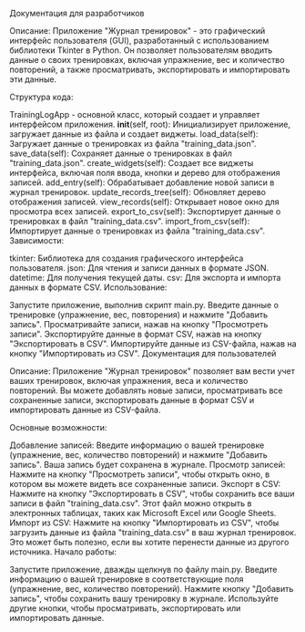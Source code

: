 Документация для разработчиков

Описание:
Приложение "Журнал тренировок" - это графический интерфейс пользователя (GUI), разработанный с использованием библиотеки Tkinter в Python. Он позволяет пользователям вводить данные о своих тренировках, включая упражнение, вес и количество повторений, а также просматривать, экспортировать и импортировать эти данные.

Структура кода:

TrainingLogApp - основной класс, который создает и управляет интерфейсом приложения.
__init__(self, root): Инициализирует приложение, загружает данные из файла и создает виджеты.
load_data(self): Загружает данные о тренировках из файла "training_data.json".
save_data(self): Сохраняет данные о тренировках в файл "training_data.json".
create_widgets(self): Создает все виджеты интерфейса, включая поля ввода, кнопки и дерево для отображения записей.
add_entry(self): Обрабатывает добавление новой записи в журнал тренировок.
update_records_tree(self): Обновляет дерево отображения записей.
view_records(self): Открывает новое окно для просмотра всех записей.
export_to_csv(self): Экспортирует данные о тренировках в файл "training_data.csv".
import_from_csv(self): Импортирует данные о тренировках из файла "training_data.csv".
Зависимости:

tkinter: Библиотека для создания графического интерфейса пользователя.
json: Для чтения и записи данных в формате JSON.
datetime: Для получения текущей даты.
csv: Для экспорта и импорта данных в формате CSV.
Использование:

Запустите приложение, выполнив скрипт main.py.
Введите данные о тренировке (упражнение, вес, повторения) и нажмите "Добавить запись".
Просматривайте записи, нажав на кнопку "Просмотреть записи".
Экспортируйте данные в формат CSV, нажав на кнопку "Экспортировать в CSV".
Импортируйте данные из CSV-файла, нажав на кнопку "Импортировать из CSV".
Документация для пользователей

Описание:
Приложение "Журнал тренировок" позволяет вам вести учет ваших тренировок, включая упражнения, веса и количество повторений. Вы можете добавлять новые записи, просматривать все сохраненные записи, экспортировать данные в формат CSV и импортировать данные из CSV-файла.

Основные возможности:

Добавление записей: Введите информацию о вашей тренировке (упражнение, вес, количество повторений) и нажмите "Добавить запись". Ваша запись будет сохранена в журнале.
Просмотр записей: Нажмите на кнопку "Просмотреть записи", чтобы открыть окно, в котором вы можете видеть все сохраненные записи.
Экспорт в CSV: Нажмите на кнопку "Экспортировать в CSV", чтобы сохранить все ваши записи в файл "training_data.csv". Этот файл можно открыть в электронных таблицах, таких как Microsoft Excel или Google Sheets.
Импорт из CSV: Нажмите на кнопку "Импортировать из CSV", чтобы загрузить данные из файла "training_data.csv" в ваш журнал тренировок. Это может быть полезно, если вы хотите перенести данные из другого источника.
Начало работы:

Запустите приложение, дважды щелкнув по файлу main.py.
Введите информацию о вашей тренировке в соответствующие поля (упражнение, вес, количество повторений).
Нажмите кнопку "Добавить запись", чтобы сохранить вашу тренировку в журнале.
Используйте другие кнопки, чтобы просматривать, экспортировать или импортировать данные.
